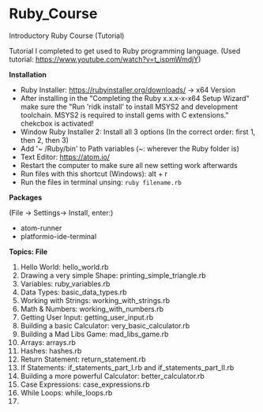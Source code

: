 # Ruby_Course
 Introductory Ruby Course (Tutorial)

Tutorial I completed to get used to Ruby programming language. (Used tutorial: https://www.youtube.com/watch?v=t_ispmWmdjY)

**Installation**

- Ruby Installer: https://rubyinstaller.org/downloads/ -> x64 Version
- After installing in the "Completing the Ruby x.x.x-x-x64 Setup Wizard" make sure the "Run 'ridk install' to install MSYS2 and development toolchain. MSYS2 is required to install gems with C extensions." chekcbox is activated!
- Window Ruby Installer 2: Install all 3 options (In the correct order: first 1, then 2, then 3)
- Add '~ /Ruby/bin' to Path variables (~: wherever the Ruby folder is)
- Text Editor: https://atom.io/
- Restart the computer to make sure all new setting work afterwards
- Run files with this shortcut (Windows): alt + r
- Run the files in terminal unsing:
`ruby filename.rb`

**Packages**

(File -> Settings-> Install, enter:) 
- atom-runner
- platformio-ide-terminal


**Topics: File**
1. Hello World: hello_world.rb
2. Drawing a very simple Shape: printing_simple_triangle.rb
3. Variables: ruby_variables.rb
4. Data Types: basic_data_types.rb
5. Working with Strings: working_with_strings.rb
6. Math & Numbers: working_with_numbers.rb
7. Getting User Input: getting_user_input.rb
8. Building a basic Calculator: very_basic_calculator.rb
9. Building a Mad Libs Game: mad_libs_game.rb
10. Arrays: arrays.rb
11. Hashes: hashes.rb
12. Return Statement: return_statement.rb
13. If Statements: if_statements_part_I.rb and if_statements_part_II.rb
14. Building a more powerful Calculator: better_calculator.rb
15. Case Expressions: case_expressions.rb
16. While Loops: while_loops.rb
15. 
